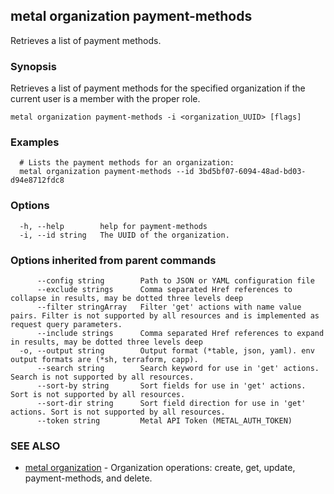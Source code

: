 ## metal organization payment-methods

Retrieves a list of payment methods.

### Synopsis

Retrieves a list of payment methods for the specified organization if the current user is a member with the proper role.

```
metal organization payment-methods -i <organization_UUID> [flags]
```

### Examples

```
  # Lists the payment methods for an organization:
  metal organization payment-methods --id 3bd5bf07-6094-48ad-bd03-d94e8712fdc8
```

### Options

```
  -h, --help        help for payment-methods
  -i, --id string   The UUID of the organization.
```

### Options inherited from parent commands

```
      --config string        Path to JSON or YAML configuration file
      --exclude strings      Comma separated Href references to collapse in results, may be dotted three levels deep
      --filter stringArray   Filter 'get' actions with name value pairs. Filter is not supported by all resources and is implemented as request query parameters.
      --include strings      Comma separated Href references to expand in results, may be dotted three levels deep
  -o, --output string        Output format (*table, json, yaml). env output formats are (*sh, terraform, capp).
      --search string        Search keyword for use in 'get' actions. Search is not supported by all resources.
      --sort-by string       Sort fields for use in 'get' actions. Sort is not supported by all resources.
      --sort-dir string      Sort field direction for use in 'get' actions. Sort is not supported by all resources.
      --token string         Metal API Token (METAL_AUTH_TOKEN)
```

### SEE ALSO

* [metal organization](metal_organization.md)	 - Organization operations: create, get, update, payment-methods, and delete.

